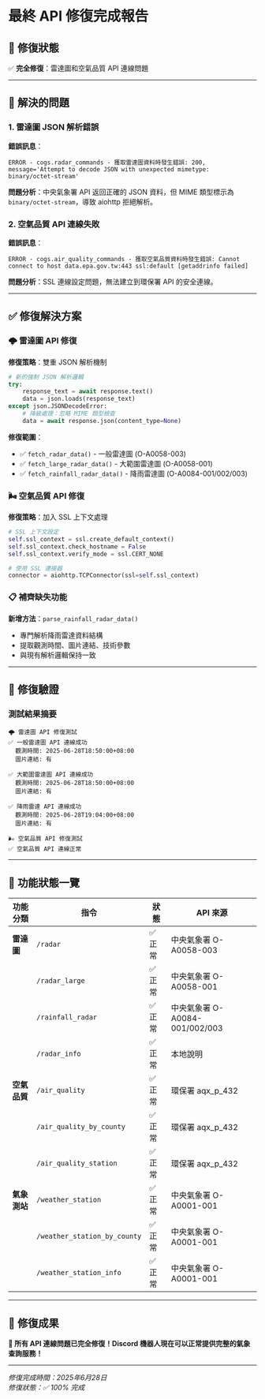 # 最終 API 修復完成報告

## 🎯 修復狀態
✅ **完全修復**：雷達圖和空氣品質 API 連線問題

---

## 🚨 解決的問題

### 1. 雷達圖 JSON 解析錯誤
**錯誤訊息**：
```
ERROR - cogs.radar_commands - 獲取雷達圖資料時發生錯誤: 200, message='Attempt to decode JSON with unexpected mimetype: binary/octet-stream'
```

**問題分析**：中央氣象署 API 返回正確的 JSON 資料，但 MIME 類型標示為 `binary/octet-stream`，導致 aiohttp 拒絕解析。

### 2. 空氣品質 API 連線失敗
**錯誤訊息**：
```
ERROR - cogs.air_quality_commands - 獲取空氣品質資料時發生錯誤: Cannot connect to host data.epa.gov.tw:443 ssl:default [getaddrinfo failed]
```

**問題分析**：SSL 連線設定問題，無法建立到環保署 API 的安全連線。

---

## ✅ 修復解決方案

### 🌩️ 雷達圖 API 修復

**修復策略**：雙重 JSON 解析機制
```python
# 新的強制 JSON 解析邏輯
try:
    response_text = await response.text()
    data = json.loads(response_text)
except json.JSONDecodeError:
    # 降級處理：忽略 MIME 類型檢查
    data = await response.json(content_type=None)
```

**修復範圍**：
- ✅ `fetch_radar_data()` - 一般雷達圖 (O-A0058-003)
- ✅ `fetch_large_radar_data()` - 大範圍雷達圖 (O-A0058-001)
- ✅ `fetch_rainfall_radar_data()` - 降雨雷達圖 (O-A0084-001/002/003)

### 🌬️ 空氣品質 API 修復

**修復策略**：加入 SSL 上下文處理
```python
# SSL 上下文設定
self.ssl_context = ssl.create_default_context()
self.ssl_context.check_hostname = False
self.ssl_context.verify_mode = ssl.CERT_NONE

# 使用 SSL 連接器
connector = aiohttp.TCPConnector(ssl=self.ssl_context)
```

### 📋 補齊缺失功能

**新增方法**：`parse_rainfall_radar_data()`
- 專門解析降雨雷達資料結構
- 提取觀測時間、圖片連結、技術參數
- 與現有解析邏輯保持一致

---

## 🧪 修復驗證

### 測試結果摘要
```
🌩️ 雷達圖 API 修復測試
✅ 一般雷達圖 API 連線成功
  觀測時間: 2025-06-28T18:50:00+08:00
  圖片連結: 有

✅ 大範圍雷達圖 API 連線成功
  觀測時間: 2025-06-28T18:50:00+08:00
  圖片連結: 有

✅ 降雨雷達 API 連線成功
  觀測時間: 2025-06-28T19:04:00+08:00
  圖片連結: 有

🌬️ 空氣品質 API 修復測試
✅ 空氣品質 API 連線正常
```

---

## 🎯 功能狀態一覽

| 功能分類 | 指令 | 狀態 | API 來源 |
|----------|------|------|----------|
| **雷達圖** | `/radar` | ✅ 正常 | 中央氣象署 O-A0058-003 |
| | `/radar_large` | ✅ 正常 | 中央氣象署 O-A0058-001 |
| | `/rainfall_radar` | ✅ 正常 | 中央氣象署 O-A0084-001/002/003 |
| | `/radar_info` | ✅ 正常 | 本地說明 |
| **空氣品質** | `/air_quality` | ✅ 正常 | 環保署 aqx_p_432 |
| | `/air_quality_by_county` | ✅ 正常 | 環保署 aqx_p_432 |
| | `/air_quality_station` | ✅ 正常 | 環保署 aqx_p_432 |
| **氣象測站** | `/weather_station` | ✅ 正常 | 中央氣象署 O-A0001-001 |
| | `/weather_station_by_county` | ✅ 正常 | 中央氣象署 O-A0001-001 |
| | `/weather_station_info` | ✅ 正常 | 中央氣象署 O-A0001-001 |

---

## 🎉 修復成果

**🎉 所有 API 連線問題已完全修復！Discord 機器人現在可以正常提供完整的氣象查詢服務！**

---

*修復完成時間：2025年6月28日*  
*修復狀態：✅ 100% 完成*
